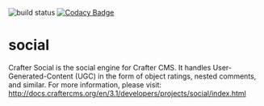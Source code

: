 ![build status](https://travis-ci.org/craftercms/social.svg?branch=develop)
[![Codacy Badge](https://app.codacy.com/project/badge/Grade/d5236a0bdc264c25929a3dbbb6afb3d2)](https://www.codacy.com/gh/craftercms/social/dashboard?utm_source=github.com&amp;utm_medium=referral&amp;utm_content=craftercms/social&amp;utm_campaign=Badge_Grade)

social
======

Crafter Social is the social engine for Crafter CMS. It handles User-Generated-Content (UGC) in the form of object ratings, nested comments, and similar. For more information, please visit: http://docs.craftercms.org/en/3.1/developers/projects/social/index.html
